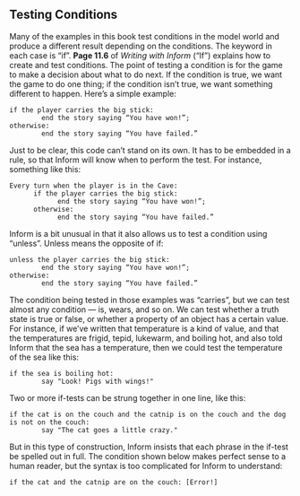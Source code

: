 ## Testing Conditions

Many of the examples in this book test conditions in the model world and produce a different result depending on the conditions. The keyword in each case is “if”. **Page 11.6** of _Writing with Inform_ (“If”) explains how to create and test conditions. The point of testing a condition is for the game to make a decision about what to do next. If the condition is true, we want the game to do one thing; if the condition isn’t true, we want something different to happen. Here’s a simple example:

```inform7
if the player carries the big stick:
        end the story saying “You have won!”;
otherwise:
        end the story saying “You have failed.”
```

Just to be clear, this code can’t stand on its own. It has to be embedded in a rule, so that Inform will know when to perform the test. For instance, something like this:

```inform7
Every turn when the player is in the Cave:
      if the player carries the big stick:
            end the story saying “You have won!”;
      otherwise:
            end the story saying “You have failed.”
```

Inform is a bit unusual in that it also allows us to test a condition using “unless”. Unless means the opposite of if:

```inform7
unless the player carries the big stick:
        end the story saying “You have won!”;
otherwise:
        end the story saying “You have failed.”
```

The condition being tested in those examples was “carries”, but we can test almost any condition — is, wears, and so on. We can test whether a truth state is true or false, or whether a property of an object has a certain value. For instance, if we’ve written that temperature is a kind of value, and that the temperatures are frigid, tepid, lukewarm, and boiling hot, and also told Inform that the sea has a temperature, then we could test the temperature of the sea like this:

```inform7
if the sea is boiling hot:
        say "Look! Pigs with wings!"
```

Two or more if-tests can be strung together in one line, like this:

```inform7
if the cat is on the couch and the catnip is on the couch and the dog is not on the couch:
        say "The cat goes a little crazy."
```

But in this type of construction, Inform insists that each phrase in the if-test be spelled out in full. The condition shown below makes perfect sense to a human reader, but the syntax is too complicated for Inform to understand:

```inform7
if the cat and the catnip are on the couch: [Error!]
```

